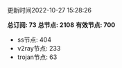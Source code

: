 更新时间2022-10-27 15:28:26

**总订阅: 73**
**总节点: 2108**
**有效节点: 700**
- ss节点: 404
- v2ray节点: 233
- trojan节点: 63
